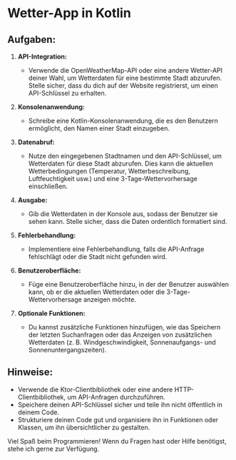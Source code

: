 # Wetter-App in Kotlin

## Aufgaben:

1. **API-Integration:**
    - Verwende die OpenWeatherMap-API oder eine andere Wetter-API deiner Wahl, um Wetterdaten für eine bestimmte Stadt
      abzurufen. Stelle sicher, dass du dich auf der Website registrierst, um einen API-Schlüssel zu erhalten.

2. **Konsolenanwendung:**
    - Schreibe eine Kotlin-Konsolenanwendung, die es den Benutzern ermöglicht, den Namen einer Stadt einzugeben.

3. **Datenabruf:**
    - Nutze den eingegebenen Stadtnamen und den API-Schlüssel, um Wetterdaten für diese Stadt abzurufen. Dies kann die
      aktuellen Wetterbedingungen (Temperatur, Wetterbeschreibung, Luftfeuchtigkeit usw.) und eine
      3-Tage-Wettervorhersage einschließen.

4. **Ausgabe:**
    - Gib die Wetterdaten in der Konsole aus, sodass der Benutzer sie sehen kann. Stelle sicher, dass die Daten
      ordentlich formatiert sind.

5. **Fehlerbehandlung:**
    - Implementiere eine Fehlerbehandlung, falls die API-Anfrage fehlschlägt oder die Stadt nicht gefunden wird.

6. **Benutzeroberfläche:**
    - Füge eine Benutzeroberfläche hinzu, in der der Benutzer auswählen kann, ob er die aktuellen Wetterdaten oder die
      3-Tage-Wettervorhersage anzeigen möchte.

7. **Optionale Funktionen:**
    - Du kannst zusätzliche Funktionen hinzufügen, wie das Speichern der letzten Suchanfragen oder das Anzeigen von
      zusätzlichen Wetterdaten (z. B. Windgeschwindigkeit, Sonnenaufgangs- und Sonnenuntergangszeiten).

## Hinweise:

- Verwende die Ktor-Clientbibliothek oder eine andere HTTP-Clientbibliothek, um API-Anfragen durchzuführen.
- Speichere deinen API-Schlüssel sicher und teile ihn nicht öffentlich in deinem Code.
- Strukturiere deinen Code gut und organisiere ihn in Funktionen oder Klassen, um ihn übersichtlicher zu gestalten.

Viel Spaß beim Programmieren! Wenn du Fragen hast oder Hilfe benötigst, stehe ich gerne zur Verfügung.
